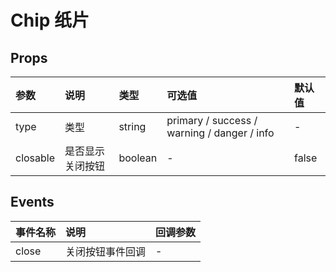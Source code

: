 # Chip 纸片

## Props

| 参数     | 说明             | 类型    | 可选值                                      | 默认值 |
| :------- | :--------------- | :------ | :------------------------------------------ | :----- |
| type     | 类型             | string  | primary / success / warning / danger / info | -      |
| closable | 是否显示关闭按钮 | boolean | -                                           | false  |

## Events

| 事件名称 | 说明             | 回调参数 |
| :------- | :--------------- | :------- |
| close    | 关闭按钮事件回调 | -        |